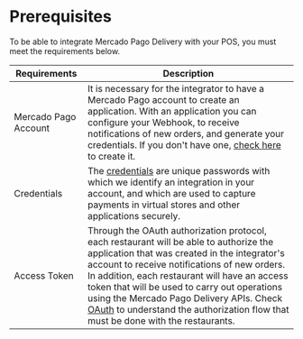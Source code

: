# Prerequisites

To be able to integrate Mercado Pago Delivery with your POS, you must meet the requirements below.

| Requirements | Description |
|---|---|
|Mercado Pago Account| It is necessary for the integrator to have a Mercado Pago account to create an application. With an application you can configure your Webhook, to receive notifications of new orders, and generate your credentials. If you don't have one, [check here](https://www.mercadopago[FAKER][URL][DOMAIN]/hub/registration/landing) to create it.|
|Credentials| The [credentials](/developers/en/guides/additional-content/your-integrations/credentials) are unique passwords with which we identify an integration in your account, and which are used to capture payments in virtual stores and other applications securely.|
|Access Token| Through the OAuth authorization protocol, each restaurant will be able to authorize the application that was created in the integrator's account to receive notifications of new orders. In addition, each restaurant will have an access token that will be used to carry out operations using the Mercado Pago Delivery APIs. Check [OAuth](/developers/en/guides/additional-content/security/oauth/introduction) to understand the authorization flow that must be done with the restaurants.|
